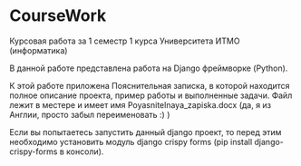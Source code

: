 # CourseWork
Курсовая работа за 1 семестр 1 курса Университета ИТМО (информатика)

В данной работе представлена работа на Django фреймворке (Python). 

К этой работе приложена Пояснительная записка, в которой находится полное описание проекта, пример работы и выполненные задачи. Файл лежит в местере и имеет имя Poyasnitelnaya_zapiska.docx (да, я из Англии, просто забыл переименовать :) )

Если вы попытаетесь запустить данный django проект, то перед этим необходимо установить модуль django crispy forms (pip install django-crispy-forms в консоли).
